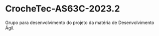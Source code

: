 # CrocheTec-AS63C-2023.2
 Grupo para desenvolvimento do projeto da matéria de Desenvolvimento Ágil.
